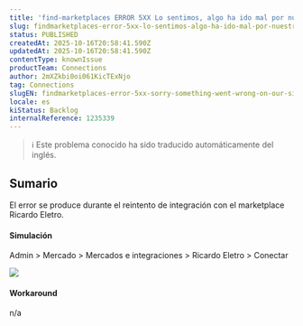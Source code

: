 ```yaml
---
title: 'find-marketplaces ERROR 5XX Lo sentimos, algo ha ido mal por nuestra parte.'
slug: findmarketplaces-error-5xx-lo-sentimos-algo-ha-ido-mal-por-nuestra-parte
status: PUBLISHED
createdAt: 2025-10-16T20:58:41.590Z
updatedAt: 2025-10-16T20:58:41.590Z
contentType: knownIssue
productTeam: Connections
author: 2mXZkbi0oi061KicTExNjo
tag: Connections
slugEN: findmarketplaces-error-5xx-sorry-something-went-wrong-on-our-side
locale: es
kiStatus: Backlog
internalReference: 1235339
---
```


>ℹ️ Este problema conocido ha sido traducido automáticamente del inglés.

## Sumario


El error se produce durante el reintento de integración con el marketplace Ricardo Eletro.


#### Simulación



Admin > Mercado > Mercados e integraciones > Ricardo Eletro > Conectar

 ![](https://vtexhelp.zendesk.com/attachments/token/NGEmOlXo52LZgVBg692pAm0ow/?name=image.png)


#### Workaround


n/a



